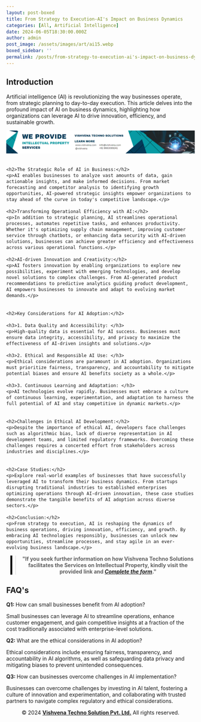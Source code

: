 ```yaml
---
layout: post-boxed
title: From Strategy to Execution-AI's Impact on Business Dynamics
categories: [All, Artificial Intelligence]
date: 2024-06-05T18:30:00.000Z
author: admin
post_image: /assets/images/art/ai15.webp
boxed_sidebar: ''
permalink: /posts/from-strategy-to-execution-ai's-impact-on-business-dynamics
---
```


<html lang="en">
<head>
    <meta charset="UTF-8">
    <meta name="viewport" content="width=device-width, initial-scale=1.0">
    <meta name="description" content="Unlock business potential with AI. Explore its transformative impact from strategy to execution for dynamic growth.">
    <title>From Strategy to Execution-AI's Impact on Business Dynamics</title>
</head>
<body>

<h2>Introduction</h2>
<p>Artificial intelligence (AI) is revolutionizing the way businesses operate, from strategic planning to day-to-day execution. This article delves into the profound impact of AI on business dynamics, highlighting how organizations can leverage AI to drive innovation, efficiency, and sustainable growth.</p>

<!-- Image Banner Ad -->
<a href="/contact">
    <img src="/assets/images/art/ip ads a.webp" alt="Advertisement for Vishvena Techno Solutions intellectual property services" style="max-width:100%; height:auto;">
</a>
<br><br>

<article>

    <h2>The Strategic Role of AI in Business:</h2>
    <p>AI enables businesses to analyze vast amounts of data, gain actionable insights, and make informed decisions. From market forecasting and competitor analysis to identifying growth opportunities, AI-powered strategic insights empower organizations to stay ahead of the curve in today's competitive landscape.</p>
	
	<h2>Transforming Operational Efficiency with AI:</h2>
    <p>In addition to strategic planning, AI streamlines operational processes, automates repetitive tasks, and enhances productivity. Whether it's optimizing supply chain management, improving customer service through chatbots, or enhancing data security with AI-driven solutions, businesses can achieve greater efficiency and effectiveness across various operational functions.</p>
	
	<h2>AI-driven Innovation and Creativity:</h2>
    <p>AI fosters innovation by enabling organizations to explore new possibilities, experiment with emerging technologies, and develop novel solutions to complex challenges. From AI-generated product recommendations to predictive analytics guiding product development, AI empowers businesses to innovate and adapt to evolving market demands.</p>


	<h2>Key Considerations for AI Adoption:</h2>

	<h3>1. Data Quality and Accessibility: </h3>
	<p>High-quality data is essential for AI success. Businesses must ensure data integrity, accessibility, and privacy to maximize the effectiveness of AI-driven insights and solutions.</p>

	<h3>2. Ethical and Responsible AI Use: </h3>
	<p>Ethical considerations are paramount in AI adoption. Organizations must prioritize fairness, transparency, and accountability to mitigate potential biases and ensure AI benefits society as a whole.</p>

	<h3>3. Continuous Learning and Adaptation: </h3>
	<p>AI technologies evolve rapidly. Businesses must embrace a culture of continuous learning, experimentation, and adaptation to harness the full potential of AI and stay competitive in dynamic markets.</p>
	
	
	<h2>Challenges in Ethical AI Development:</h2>
	<p>Despite the importance of ethical AI, developers face challenges such as algorithmic bias, lack of diverse representation in AI development teams, and limited regulatory frameworks. Overcoming these challenges requires a concerted effort from stakeholders across industries and disciplines.</p>
	
	
	<h2>Case Studies:</h2>
	<p>Explore real-world examples of businesses that have successfully leveraged AI to transform their business dynamics. From startups disrupting traditional industries to established enterprises optimizing operations through AI-driven innovation, these case studies demonstrate the tangible benefits of AI adoption across diverse sectors.</p>

	<h2>Conclusion:</h2>
	<p>From strategy to execution, AI is reshaping the dynamics of business operations, driving innovation, efficiency, and growth. By embracing AI technologies responsibly, businesses can unlock new opportunities, streamline processes, and stay agile in an ever-evolving business landscape.</p>
	
<!-- Quote Ad with link -->
<center>
    <blockquote style="position:relative;">
        <p><b style="font-size:1em;">"If you seek further information on how Vishvena Techno Solutions facilitates the Services on Intellectual Property, kindly visit the provided link and <a href="/contact"><i>Complete the form</i></a>."</b></p>
        <div style="position:absolute; top:0; bottom:0; left:-15px; border-left:5px solid black;"></div>
    </blockquote>
</center>

<h2>FAQ's</h2>
<p><strong>Q1: </strong>How can small businesses benefit from AI adoption?</p>
<p>Small businesses can leverage AI to streamline operations, enhance customer engagement, and gain competitive insights at a fraction of the cost traditionally associated with enterprise-level solutions.

</p>

<p><strong>Q2: </strong>What are the ethical considerations in AI adoption?</p>
<p>Ethical considerations include ensuring fairness, transparency, and accountability in AI algorithms, as well as safeguarding data privacy and mitigating biases to prevent unintended consequences.</p>

<p><strong>Q3: </strong>How can businesses overcome challenges in AI implementation?</p>
<p>Businesses can overcome challenges by investing in AI talent, fostering a culture of innovation and experimentation, and collaborating with trusted partners to navigate complex regulatory and ethical considerations.</p>

<footer>
    <center>
        <p>&copy; 2024 <a href="https://vishvena.com"><b>Vishvena Techno Solution Pvt. Ltd.</b></a> All rights reserved.</p>
    </center>
</footer>

</article>

</body>
</html>
